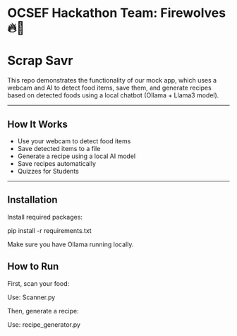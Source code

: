 # OCSEF Hackathon Team: Firewolves 🔥🐺
# Scrap Savr

This repo demonstrates the functionality of our mock app, which uses a webcam and AI to detect food items, save them, and generate recipes based on detected foods using a local chatbot (Ollama + Llama3 model).

---

## How It Works
- Use your webcam to detect food items
- Save detected items to a file
- Generate a recipe using a local AI model
- Save recipes automatically
- Quizzes for Students

---

## Installation

Install required packages:

pip install -r requirements.txt

Make sure you have Ollama running locally.

## How to Run

First, scan your food:

Use: Scanner.py

Then, generate a recipe:

Use: recipe_generator.py





